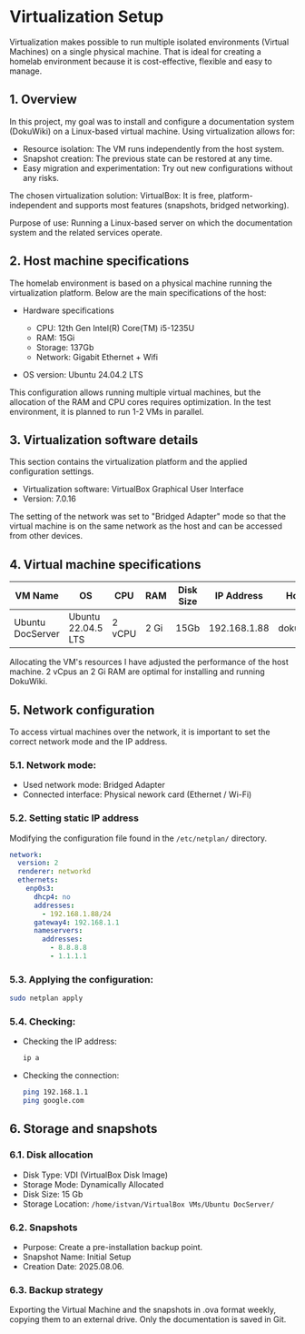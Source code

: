 # Virtualization Setup

Virtualization makes possible to run multiple isolated environments (Virtual Machines) on a single physical machine. That is ideal for creating a homelab environment because it is cost-effective, flexible and easy to manage.


## 1. Overview

In this project, my goal was to install and configure a documentation system (DokuWiki) on a Linux-based virtual machine. Using virtualization allows for:
- Resource isolation: The VM runs independently from the host system.
- Snapshot creation: The previous state can be restored at any time.
- Easy migration and experimentation: Try out new configurations without any risks.

The chosen virtualization solution:
VirtualBox: It is free, platform-independent and supports most features (snapshots, bridged networking).

Purpose of use:
Running a Linux-based server on which the documentation system and the related services operate.


## 2. Host machine specifications

The homelab environment is based on a physical machine running the virtualization platform.
Below are the main specifications of the host:

- Hardware specifications
    - CPU: 12th Gen Intel(R) Core(TM) i5-1235U
    - RAM: 15Gi
    - Storage: 137Gb
    - Network: Gigabit Ethernet + Wifi

- OS version:  Ubuntu 24.04.2 LTS

This configuration allows running multiple virtual machines, but the allocation of the RAM and CPU cores requires optimization. In the test environment, it is planned to run 1-2 VMs in parallel.


## 3. Virtualization software details

This section contains the virtualization platform and the applied configuration settings.

- Virtualization software: VirtualBox Graphical User Interface 
- Version: 7.0.16

The setting of the network was set to "Bridged Adapter" mode so that the virtual machine is on the same network as the host and can be accessed from other devices.


## 4. Virtual machine specifications

| VM Name          | OS                 | CPU    | RAM    | Disk Size  | IP Address   | Hostname       |
|------------------|--------------------|--------|--------|------------|--------------|----------------|
| Ubuntu DocServer | Ubuntu 22.04.5 LTS | 2 vCPU | 2 Gi   | 15Gb       | 192.168.1.88 | dokuwiki.local |

Allocating the VM's resources I have adjusted the performance of the host machine. 2 vCpus an 2 Gi RAM are optimal for installing and running DokuWiki.


## 5. Network configuration

To access virtual machines over the network, it is important to set the correct network mode and the IP address.

### 5.1. Network mode:
- Used network mode: Bridged Adapter
- Connected interface: Physical nework card (Ethernet / Wi-Fi)

### 5.2. Setting static IP address

Modifying the configuration file found in the ```/etc/netplan/``` directory.

```yaml
network:
  version: 2
  renderer: networkd
  ethernets:
    enp0s3:
      dhcp4: no
      addresses:
        - 192.168.1.88/24
      gateway4: 192.168.1.1
      nameservers:
        addresses:
          - 8.8.8.8
          - 1.1.1.1
```

### 5.3. Applying the configuration:

```bash
sudo netplan apply
```

### 5.4. Checking:

- Checking the IP address:
  ```bash
  ip a
  ```

- Checking the connection:
  ```bash
  ping 192.168.1.1
  ping google.com
  ```


## 6. Storage and snapshots

### 6.1. Disk allocation
    
- Disk Type: VDI (VirtualBox Disk Image)
- Storage Mode: Dynamically Allocated
- Disk Size: 15 Gb
- Storage Location: ```/home/istvan/VirtualBox VMs/Ubuntu DocServer/```

### 6.2. Snapshots
    
- Purpose: Create a pre-installation backup point.
- Snapshot Name: Initial Setup
- Creation Date: 2025.08.06.

### 6.3. Backup strategy

Exporting the Virtual Machine and the snapshots in .ova format weekly, copying them to an external drive. Only the documentation is saved in Git.

